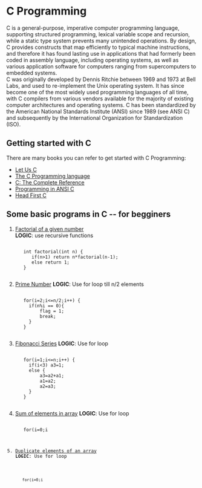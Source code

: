 # C Programming 
C is a general-purpose, imperative computer programming language, supporting structured programming, lexical variable scope and recursion, while a static type system prevents many unintended operations. By design, C provides constructs that map efficiently to typical machine instructions, and therefore it has found lasting use in applications that had formerly been coded in assembly language, including operating systems, as well as various application software for computers ranging from supercomputers to embedded systems.<br />
C was originally developed by Dennis Ritchie between 1969 and 1973 at Bell Labs, and used to re-implement the Unix operating system. It has since become one of the most widely used programming languages of all time, with C compilers from various vendors available for the majority of existing computer architectures and operating systems. C has been standardized by the American National Standards Institute (ANSI) since 1989 (see ANSI C) and subsequently by the International Organization for Standardization (ISO).

## Getting started with C
There are many books you can refer to get started with C Programming:
  * [Let Us C](https://www.amazon.in/Let-Us-C-Yashavant-Kanetkar/dp/8183331637/ref=as_li_ss_tl?s=books&ie=UTF8&qid=1482474153&sr=1-1&keywords=let+us+c&linkCode=sl1&tag=thecrazprog-21&linkId=0eee92bcac00b24033e591f1ba74faaf)
  * [The C Programming language](https://www.amazon.in/Programming-Language-Kernighan-Dennis-Ritchie/dp/9332549443/ref=as_li_ss_tl?s=books&ie=UTF8&qid=1482474311&sr=1-1&keywords=the+c+programming+language&linkCode=sl1&tag=thecrazprog-21&linkId=d802d14bd1b47f83f949746ea2f05b94)
  * [C: The Complete Reference](https://www.amazon.in/C-Complete-Reference-Herbert-Schildt/dp/0070411832/ref=as_sl_pc_tf_til?tag=thecrazprog-21&linkCode=w00&linkId=TUAPDSTEEGNKVVWF&creativeASIN=0070411832)
  * [Programming in ANSI C](https://www.amazon.in/Programming-ANSI-C-Balagurusamy/dp/933921966X/ref=as_li_ss_tl?s=books&ie=UTF8&qid=1482474187&sr=1-1&keywords=ansi+c&linkCode=sl1&tag=thecrazprog-21&linkId=30fc46dc98b370dd22cfda8bb2cd856b)
  * [Head First C](https://www.amazon.in/Head-First-C-David-Griffiths/dp/9350236923/ref=as_sl_pc_tf_til?tag=thecrazprog-21&linkCode=w00&linkId=RUUWS5S4GYEUTYL5&creativeASIN=9350236923)

## Some basic programs in C -- for begginers

  1. [Factorial of a given number](factorial.c)  
     <b>LOGIC</b>: use recursive functions <br />
        <pre><code>
        int factorial(int n) {
           if(n>1) return n*factorial(n-1);
           else return 1;
        } 
        </code></pre>
  2. [Prime Number](prime.c)
      <b>LOGIC</b>: Use for loop till n/2 elements <br />
      <pre><code>
        for(i=2;i<=n/2;i++) {
          if(n%i == 0){
              flag = 1;
              break;
          }
        }
        </code></pre>
  3. [Fibonacci Series](fibonacci.c)
      <b>LOGIC</b>: Use for loop <br />
      <pre><code>
        for(i=1;i<=n;i++) {
          if(i<3) a3=1;
          else {
              a3=a2+a1;
              a1=a2;
              a2=a3;
          }
        }
      </code></pre>
  4. [Sum of elements in array](sumOfElements.c)
      <b>LOGIC</b>: Use for loop <br />
      <pre><code>
        for(i=0;i<n;i++) {
          sum+=a[i];
        } 
      </code></pre>
  5. [Duplicate elements of an array](arrayDup.c)
      <b>LOGIC</b>: Use for loop <br />
      <pre><code>
        for(i=0;i<n;i++) {
          b[i]=a[i];
        }
      </code></pre>
